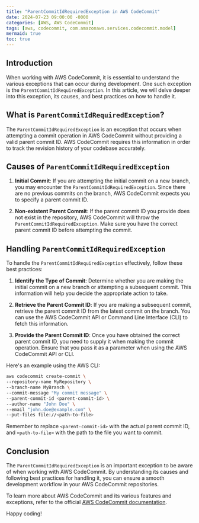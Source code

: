 ```yaml
---
title: "ParentCommitIdRequiredException in AWS CodeCommit"
date: 2024-07-23 09:00:00 -0000
categories: [AWS, AWS CodeCommit]
tags: [aws, codecommit, com.amazonaws.services.codecommit.model]
mermaid: true
toc: true
---
```



## Introduction

When working with AWS CodeCommit, it is essential to understand the various exceptions that can occur during development. One such exception is the `ParentCommitIdRequiredException`. In this article, we will delve deeper into this exception, its causes, and best practices on how to handle it.

## What is `ParentCommitIdRequiredException`?

The `ParentCommitIdRequiredException` is an exception that occurs when attempting a commit operation in AWS CodeCommit without providing a valid parent commit ID. AWS CodeCommit requires this information in order to track the revision history of your codebase accurately.

## Causes of `ParentCommitIdRequiredException`

1. **Initial Commit**: If you are attempting the initial commit on a new branch, you may encounter the `ParentCommitIdRequiredException`. Since there are no previous commits on the branch, AWS CodeCommit expects you to specify a parent commit ID.

2. **Non-existent Parent Commit**: If the parent commit ID you provide does not exist in the repository, AWS CodeCommit will throw the `ParentCommitIdRequiredException`. Make sure you have the correct parent commit ID before attempting the commit.

## Handling `ParentCommitIdRequiredException`

To handle the `ParentCommitIdRequiredException` effectively, follow these best practices:

1. **Identify the Type of Commit**: Determine whether you are making the initial commit on a new branch or attempting a subsequent commit. This information will help you decide the appropriate action to take.

2. **Retrieve the Parent Commit ID**: If you are making a subsequent commit, retrieve the parent commit ID from the latest commit on the branch. You can use the AWS CodeCommit API or Command Line Interface (CLI) to fetch this information.

3. **Provide the Parent Commit ID**: Once you have obtained the correct parent commit ID, you need to supply it when making the commit operation. Ensure that you pass it as a parameter when using the AWS CodeCommit API or CLI.

Here's an example using the AWS CLI:

```bash
aws codecommit create-commit \
--repository-name MyRepository \
--branch-name MyBranch \
--commit-message "My commit message" \
--parent-commit-id <parent-commit-id> \
--author-name "John Doe" \
--email "john.doe@example.com" \
--put-files file://<path-to-file>
```

Remember to replace `<parent-commit-id>` with the actual parent commit ID, and `<path-to-file>` with the path to the file you want to commit.

## Conclusion

The `ParentCommitIdRequiredException` is an important exception to be aware of when working with AWS CodeCommit. By understanding its causes and following best practices for handling it, you can ensure a smooth development workflow in your AWS CodeCommit repositories.

To learn more about AWS CodeCommit and its various features and exceptions, refer to the official [AWS CodeCommit documentation](https://docs.aws.amazon.com/codecommit).

Happy coding!